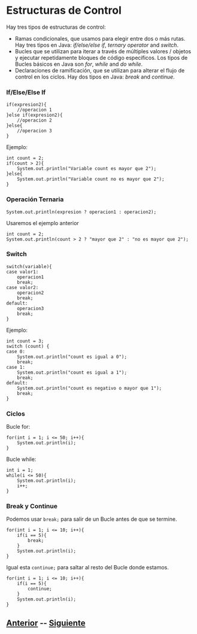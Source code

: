 # Estructuras de Control
Hay tres tipos de estructuras de control:

- Ramas condicionales, que usamos para elegir entre dos o más rutas. Hay tres tipos en Java: _if/else/else if_, _ternary operator_ and _switch_.
- Bucles que se utilizan para iterar a través de múltiples valores / objetos y ejecutar repetidamente bloques de código específicos. Los tipos de Bucles básicos en Java son _for_, _while_ and _do while_.
- Declaraciones de ramificación, que se utilizan para alterar el flujo de control en los ciclos. Hay dos tipos en Java: _break_ and _continue_.

### If/Else/Else If
```
if(expresion2){
	//operacion 1
}else if(expresion2){
	//operacion 2
}else{
	//operacion 3
}
```
Ejemplo:
```
int count = 2;
if(count > 2){
	System.out.println("Variable count es mayor que 2");
}else{
	System.out.println("Variable count no es mayor que 2");
}
```

### Operación Ternaria
```
System.out.println(expresion ? operacion1 : operacion2);
```
Usaremos el ejemplo anterior
```
int count = 2;
System.out.println(count > 2 ? "mayor que 2" : "no es mayor que 2");
```

### Switch
```
switch(variable){
case valor1:
	operacion1
	break;
case valor2:
	operacion2
	break;
default:
	operacion3
	break;
}
```
Ejemplo:
```
int count = 3;
switch (count) {
case 0:
    System.out.println("count es igual a 0");
    break;
case 1:
    System.out.println("count es igual a 1");
    break;
default:
    System.out.println("count es negativo o mayor que 1");
    break;
}
```

### Ciclos

Bucle for: 
```
for(int i = 1; i <= 50; i++){
	System.out.println(i);
}
```
Bucle while: 
```
int i = 1;
while(i <= 50){
	System.out.println(i);
	i++;
}
```

### Break y Continue
Podemos usar `break;` para salir de un Bucle antes de que se termine.
```
for(int i = 1; i <= 10; i++){
	if(i == 5){
		break;
	}
	System.out.println(i);
}
```
Igual esta `continue;` para saltar al resto del Bucle donde estamos.
```
for(int i = 1; i <= 10; i++){
	if(i == 5){
		continue;
	}
	System.out.println(i);
}
```
## [Anterior](page4.md)  --  [Siguiente](page6.md)